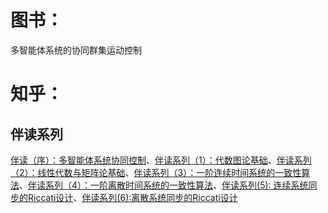 # 图书：
多智能体系统的协同群集运动控制    

# 知乎：
## 伴读系列
[伴读（序）：多智能体系统协同控制](https://zhuanlan.zhihu.com/p/373368383)、[伴读系列（1）：代数图论基础](https://zhuanlan.zhihu.com/p/373435683)、[伴读系列（2）：线性代数与矩阵论基础](https://zhuanlan.zhihu.com/p/376351218)、[伴读系列（3）：一阶连续时间系统的一致性算法](https://zhuanlan.zhihu.com/p/376351836)、[伴读系列（4）：一阶离散时间系统的一致性算法](https://zhuanlan.zhihu.com/p/376741292)、[伴读系列(5): 连续系统同步的Riccati设计](https://zhuanlan.zhihu.com/p/395592227)、[伴读系列(6):离散系统同步的Riccati设计](https://zhuanlan.zhihu.com/p/395597079)     